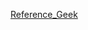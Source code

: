 [Reference_Geek](https://www.geeksforgeeks.org/upload-and-retrieve-image-on-mongodb-using-mongoose/)